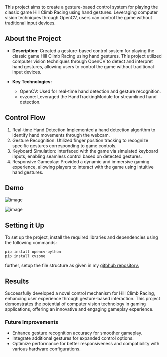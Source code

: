 
This project aims to create a gesture-based control system for playing the classic game Hill Climb Racing using hand gestures. Leveraging computer vision techniques through OpenCV, users can control the game without traditional input devices.

## About the Project
- **Description:**
Created a gesture-based control system for playing the classic game Hill Climb Racing using hand gestures. This project utilized computer vision techniques through OpenCV to detect and interpret hand gestures, allowing users to control the game without traditional input devices.

- **Key Technologies:**
    - OpenCV: Used for real-time hand detection and gesture recognition.
    - cvzone: Leveraged the HandTrackingModule for streamlined hand detection.

## Control Flow
1. Real-time Hand Detection Implemented a hand detection algorithm to identify hand movements through the webcam.
2.  Gesture Recognition: Utilized finger position tracking to recognize specific gestures corresponding to game controls.
3.  Keyboard Simulation: Interfaced with the game via simulated keyboard inputs, enabling seamless control based on detected gestures.
4.  Responsive Gameplay: Provided a dynamic and immersive gaming experience, allowing players to interact with the game using intuitive hand gestures.

## Demo
![image](https://github.com/pritpalcodes/Hand_Detection_Module/assets/90276050/97a0fec3-a1e4-412f-8c0f-68d5e4fc6a7d)

![image](https://github.com/pritpalcodes/Hand_Detection_Module/assets/90276050/398b6423-107a-4d3b-85c0-b29010cc9215)

## Setting it Up
To set up the project, install the required libraries and dependencies using the following commands:
```
pip install opencv-python
pip install cvzone
```

further, setup the file structure as given in my [gitbhub repository.](https://github.com/pritpalcodes/Hand_Detection_Module)

## Results
Successfully developed a novel control mechanism for Hill Climb Racing, enhancing user experience through gesture-based interaction. This project demonstrates the potential of computer vision technology in gaming applications, offering an innovative and engaging gameplay experience.
 
### Future Improvements
- Enhance gesture recognition accuracy for smoother gameplay.
- Integrate additional gestures for expanded control options.
- Optimize performance for better responsiveness and compatibility with various hardware configurations.
